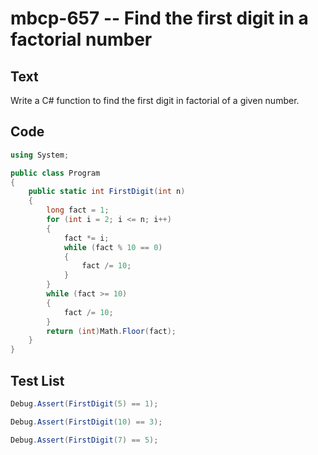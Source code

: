 # mbcp-657 -- Find the first digit in a factorial number

## Text

Write a C# function to find the first digit in factorial of a given number.

## Code

```csharp
using System;

public class Program
{
    public static int FirstDigit(int n)
    {
        long fact = 1;
        for (int i = 2; i <= n; i++)
        {
            fact *= i;
            while (fact % 10 == 0)
            {
                fact /= 10;
            }
        }
        while (fact >= 10)
        {
            fact /= 10;
        }
        return (int)Math.Floor(fact);
    }
}
```

## Test List

```csharp
Debug.Assert(FirstDigit(5) == 1);
```

```csharp
Debug.Assert(FirstDigit(10) == 3);
```

```csharp
Debug.Assert(FirstDigit(7) == 5);
```
